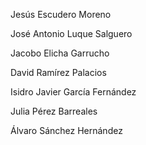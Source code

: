 Jesús Escudero Moreno

José Antonio Luque Salguero

Jacobo Elicha Garrucho

David Ramírez Palacios

Isidro Javier García Fernández

Julia Pérez Barreales 

Álvaro Sánchez Hernández

